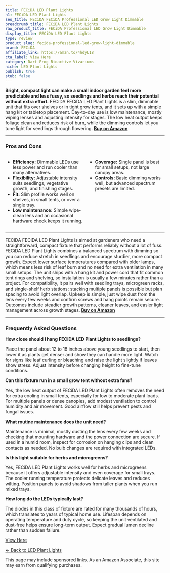 ```yaml
---
title: FECiDA LED Plant Lights
h1: FECiDA LED Plant Lights
seo_title: FECiDA FECiDA Professional LED Grow Light Dimmable
breadcrumb_title: FECiDA LED Plant Lights
raw_product_title: FECiDA Professional LED Grow Light Dimmable
display_title: FECiDA LED Plant Lights
type: review
product_slug: fecida-professional-led-grow-light-dimmable
brand: FECiDA
affiliate_link: https://amzn.to/4hdyL18
cta_label: View Here
category: Dart Frog Bioactive Vivariums
niche: LED Plant Lights
publish: true
stub: false
---
```


<div id="intro" class="full-width">
  <p><strong>Bright, compact light can make a small indoor garden feel more predictable and less fussy, so seedlings and herbs reach their potential without extra effort.</strong> FECiDA FECiDA LED Plant Lights is a slim, dimmable unit that fits over shelves or in tight grow tents, and it sets up with a simple hang kit or tabletop placement. Day-to-day use is low maintenance, mostly wiping lenses and adjusting intensity for stages. The low heat output keeps foliage clean and reduces risk of burn, while the dimming controls let you tune light for seedlings through flowering. <a href="https://amzn.to/4hdyL18" rel="nofollow sponsored noopener" target="_blank"><strong>Buy on Amazon</strong></a></p>
</div>

<hr />
<h3 id="pros-cons">Pros and Cons</h3>
<div class="pc-grid" style="display:grid;grid-template-columns:1fr 1fr;gap:16px;">
  <ul>
    <li><strong>Efficiency:</strong> Dimmable LEDs use less power and run cooler than many alternatives.</li>
    <li><strong>Flexibility:</strong> Adjustable intensity suits seedlings, vegetative growth, and finishing stages.</li>
    <li><strong>Fit:</strong> Slim profile works well on shelves, in small tents, or over a single tray.</li>
    <li><strong>Low maintenance:</strong> Simple wipe-clean lens and an occasional hardware check keeps it running.</li>
  </ul>
  <ul>
    <li><strong>Coverage:</strong> Single panel is best for small setups, not large canopy areas.</li>
    <li><strong>Controls:</strong> Basic dimming works well, but advanced spectrum presets are limited.</li>
  </ul>
</div>
<hr />

<div class="full-width">
  <p>FECiDA FECiDA LED Plant Lights is aimed at gardeners who need a straightforward, compact fixture that performs reliably without a lot of fuss. FECiDA LED Plant Lights combines a balanced spectrum with dimming so you can reduce stretch in seedlings and encourage sturdier, more compact growth. Expect lower surface temperatures compared with older lamps, which means less risk of leaf burn and no need for extra ventilation in many small setups. The unit ships with a hang kit and power cord that fit common tent rings and shelving, so installation is usually a few minutes rather than a project. For compatibility, it pairs well with seedling trays, microgreen racks, and single-shelf herb stations; stacking multiple panels is possible but plan spacing to avoid light overlap. Upkeep is simple, just wipe dust from the lens every few weeks and confirm screws and hang points remain secure. Outcomes include steadier growth patterns, cleaner leaves, and easier light management across growth stages. <a href="https://amzn.to/4hdyL18" rel="nofollow sponsored noopener" target="_blank"><strong>Buy on Amazon</strong></a></p>
</div>

<hr />
<h3 id="faqs">Frequently Asked Questions</h3>

<p><strong>How close should I hang FECiDA LED Plant Lights to seedlings?</strong></p>
<p>Place the panel about 12 to 18 inches above young seedlings to start, then lower it as plants get denser and show they can handle more light. Watch for signs like leaf curling or bleaching and raise the light slightly if leaves show stress. Adjust intensity before changing height to fine-tune conditions.</p>

<p><strong>Can this fixture run in a small grow tent without extra fans?</strong></p>
<p>Yes, the low heat output of FECiDA LED Plant Lights often removes the need for extra cooling in small tents, especially for low to moderate plant loads. For multiple panels or dense canopies, add modest ventilation to control humidity and air movement. Good airflow still helps prevent pests and fungal issues.</p>

<p><strong>What routine maintenance does the unit need?</strong></p>
<p>Maintenance is minimal, mostly dusting the lens every few weeks and checking that mounting hardware and the power connection are secure. If used in a humid room, inspect for corrosion on hanging clips and clean contacts as needed. No bulb changes are required with integrated LEDs.</p>

<p><strong>Is this light suitable for herbs and microgreens?</strong></p>
<p>Yes, FECiDA LED Plant Lights works well for herbs and microgreens because it offers adjustable intensity and even coverage for small trays. The cooler running temperature protects delicate leaves and reduces wilting. Position panels to avoid shadows from taller plants when you run mixed trays.</p>

<p><strong>How long do the LEDs typically last?</strong></p>
<p>The diodes in this class of fixture are rated for many thousands of hours, which translates to years of typical home use. Lifespan depends on operating temperature and duty cycle, so keeping the unit ventilated and dust-free helps ensure long-term output. Expect gradual lumen decline rather than sudden failure.</p>
<p><a class="btn" href="https://amzn.to/4hdyL18" target="_blank" rel="nofollow sponsored noopener">View Here</a></p>
<p><a href="/roundups/dart-frog-bioactive-vivariums/led-plant-lights/">← Back to LED Plant Lights</a></p>
<aside class="disclosure">This page may include sponsored links. As an Amazon Associate, this site may earn from qualifying purchases.</aside>
